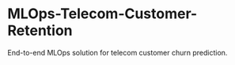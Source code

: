 # MLOps-Telecom-Customer-Retention
End-to-end MLOps solution for telecom customer churn prediction.
